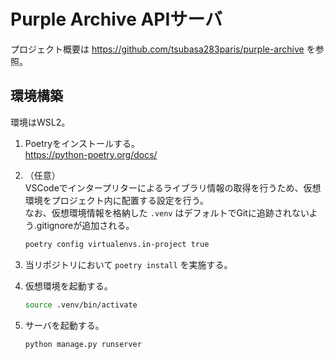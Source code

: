 # Purple Archive APIサーバ

プロジェクト概要は <https://github.com/tsubasa283paris/purple-archive> を参照。

## 環境構築

環境はWSL2。

1. Poetryをインストールする。  
   <https://python-poetry.org/docs/>

1. （任意）  
   VSCodeでインタープリターによるライブラリ情報の取得を行うため、仮想環境をプロジェクト内に配置する設定を行う。  
   なお、仮想環境情報を格納した `.venv` はデフォルトでGitに追跡されないよう.gitignoreが追加される。  
   ```bash
   poetry config virtualenvs.in-project true
   ```

1. 当リポジトリにおいて `poetry install` を実施する。  

1. 仮想環境を起動する。  
   ```bash
   source .venv/bin/activate
   ```

1. サーバを起動する。  
   ```bash
   python manage.py runserver
   ```
